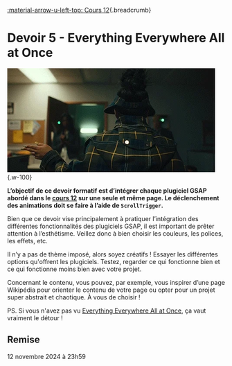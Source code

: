 [:material-arrow-u-left-top: Cours 12](../cours12.md){.breadcrumb}

# Devoir 5 - Everything Everywhere All at Once

![](../assets/images/eeaao.webp){.w-100}

**L’objectif de ce devoir formatif est d’intégrer chaque plugiciel GSAP abordé dans le [cours 12](../cours12.md) sur une seule et même page. Le déclenchement des animations doit se faire à l’aide de `ScrollTrigger`.**

Bien que ce devoir vise principalement à pratiquer l’intégration des différentes fonctionnalités des plugiciels GSAP, il est important de prêter attention à l’esthétisme. Veillez donc à bien choisir les couleurs, les polices, les effets, etc.

Il n’y a pas de thème imposé, alors soyez créatifs ! Essayer les différentes options qu'offrent les plugiciels. Testez, regarder ce qui fonctionne bien et ce qui fonctionne moins bien avec votre projet.

Concernant le contenu, vous pouvez, par exemple, vous inspirer d’une page Wikipédia pour orienter le contenu de votre page ou opter pour un projet super abstrait et chaotique. À vous de choisir !

PS. Si vous n'avez pas vu [Everything Everywhere All at Once](https://www.imdb.com/title/tt6710474/), ça vaut vraiment le détour !

## Remise

12 novembre 2024 à 23h59